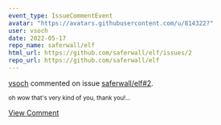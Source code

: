 ```yaml
---
event_type: IssueCommentEvent
avatar: "https://avatars.githubusercontent.com/u/814322?"
user: vsoch
date: 2022-05-17
repo_name: saferwall/elf
html_url: https://github.com/saferwall/elf/issues/2
repo_url: https://github.com/saferwall/elf
---
```


<a href='https://github.com/vsoch' target='_blank'>vsoch</a> commented on issue <a href='https://github.com/saferwall/elf/issues/2' target='_blank'>saferwall/elf#2</a>.

<small>oh wow that's very kind of you, thank you!...</small>

<a href='https://github.com/saferwall/elf/issues/2' target='_blank'>View Comment</a>